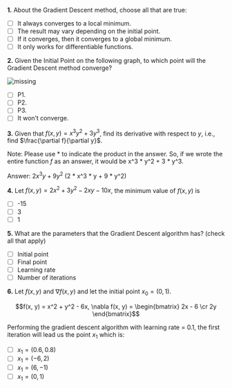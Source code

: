 **1.** About the Gradient Descent method, choose all that are true:
- [ ] It always converges to a local minimum.
- [ ] The result may vary depending on the initial point.
- [ ] If it converges, then it converges to a global minimum.
- [ ] It only works for differentiable functions.

**2.** Given the Initial Point on the following graph, to which point will the Gradient Descent method converge?

![missing](images/C2_W2_Quiz_1.png)

- [ ] P1.
- [ ] P2.
- [ ] P3.
- [ ] It won’t converge.

**3.** Given that $f(x, y) = x^3y^2 + 3y^3$, find its derivative with respect to $y$, i.e., find $\frac{\partial f}{\partial y}$.

Note: Please use * to indicate the product in the answer. So, if we wrote the entire function $f$ as an answer, it would be x^3 * y^2 + 3 * y^3.

Answer: $2x^3y + 9y^2$ (2 * x^3 * y + 9 * y^2)

**4.** Let $f(x, y) = 2x^2 + 3y^2 - 2xy - 10x$, the minimum value of $f(x, y)$ is
- [ ] -15
- [ ] 3
- [ ] 1

**5.** What are the parameters that the Gradient Descent algorithm has? (check all that apply)
- [ ] Initial point
- [ ] Final point
- [ ] Learning rate
- [ ] Number of iterations

**6.** Let $f(x, y)$ and $\nabla f(x, y)$ and let the initial point $x_0 = (0, 1)$.

$$f(x, y) = x^2 + y^2 - 6x, \nabla f(x, y) = \begin{bmatrix} 2x - 6 \cr 2y \end{bmatrix}$$

Performing the gradient descent algorithm with learning rate = 0.1, the first iteration will lead us the point $x_1$ which is:
- [ ] $x_1 = (0.6, 0.8)$
- [ ] $x_1 = (-6, 2)$
- [ ] $x_1 = (6, -1)$
- [ ] $x_1 = (0, 1)$
